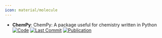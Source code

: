 ```yaml
---
icon: material/molecule
---
```


- **ChemPy**: ChemPy: A package useful for chemistry written in Python  
		[![Code](https://img.shields.io/github/stars/bjodah/chempy?style=for-the-badge&logo=github)](https://github.com/bjodah/chempy) [![Last Commit](https://img.shields.io/github/last-commit/bjodah/chempy?style=for-the-badge&logo=github)](https://github.com/bjodah/chempy) [![Publication](https://img.shields.io/badge/Publication-Citations:21-blue?style=for-the-badge&logo=bookstack)](https://doi.org/10.21105/joss.00565) 
